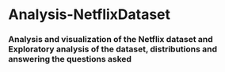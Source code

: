 # Analysis-NetflixDataset

### Analysis and visualization of the Netflix dataset and Exploratory analysis of the dataset, distributions and answering the questions asked
